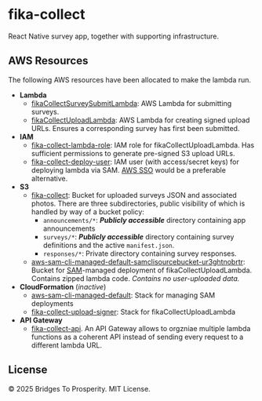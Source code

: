 # fika-collect

React Native survey app, together with supporting infrastructure.

## AWS Resources

The following AWS resources have been allocated to make the lambda run.

- **Lambda**
  - [fikaCollectSurveySubmitLambda](https://us-west-1.console.aws.amazon.com/lambda/home?region=us-west-1#/functions/fikaCollectSurveySubmitLambda?tab=code): AWS Lambda for submitting surveys.
  - [fikaCollectUploadLambda](https://us-west-1.console.aws.amazon.com/lambda/home?region=us-west-1#/functions/fikaCollectUploadLambda?tab=code): AWS Lambda for creating signed upload URLs. Ensures a corresponding survey has first been submitted.
- **IAM**
  - [fika-collect-lambda-role](https://us-east-1.console.aws.amazon.com/iam/home?region=us-west-1#/roles/details/fika-collect-lambda-role?section=permissions): IAM role for fikaCollectUploadLambda. Has sufficient permissions to generate pre-signed S3 upload URLs.
  - [fika-collect-deploy-user](https://us-east-1.console.aws.amazon.com/iam/home?region=us-west-1#/users/details/fika-collect-lambda-deploy?section=permissions): IAM user (with access/secret keys) for deploying lambda via SAM. [AWS SSO](https://aws.amazon.com/iam/identity-center/) would be a preferable alternative.
- **S3**
  - [fika-collect](https://us-west-1.console.aws.amazon.com/s3/buckets/fika-collect?region=us-west-1&bucketType=general&tab=objects): Bucket for uploaded surveys JSON and associated photos. There are three subdirectories, public visibility of which is handled by way of a bucket policy:
    - `announcements/*`: **_Publicly accessible_** directory containing app announcements
    - `surveys/*`: **_Publicly accessible_** directory containing survey definitions and the active `manifest.json`.
    - `responses/*`: Private directory containing survey responses.
  - [aws-sam-cli-managed-default-samclisourcebucket-ur3ghtnobrtr](https://us-west-1.console.aws.amazon.com/s3/buckets/aws-sam-cli-managed-default-samclisourcebucket-ur3ghtnobrtr?region=us-west-1&bucketType=general&tab=objects): Bucket for [SAM](https://aws.amazon.com/serverless/sam/)-managed deployment of fikaCollectUploadLambda. Contains zipped lambda code. _Contains no user-uploaded data._
- **CloudFormation** (_inactive_)
  - [aws-sam-cli-managed-default](https://us-west-1.console.aws.amazon.com/cloudformation/home?region=us-west-1#/stacks/stackinfo?filteringText=&filteringStatus=active&viewNested=true&stackId=arn%3Aaws%3Acloudformation%3Aus-west-1%3A530198286110%3Astack%2Faws-sam-cli-managed-default%2F3425f030-f931-11ef-a23c-02a70af48729): Stack for managing SAM deployments
  - [fika-collect-upload-signer](https://us-west-1.console.aws.amazon.com/cloudformation/home?region=us-west-1#/stacks/stackinfo?filteringText=&filteringStatus=active&viewNested=true&stackId=arn%3Aaws%3Acloudformation%3Aus-west-1%3A530198286110%3Astack%2Ffika-collect-upload-signer%2F5704f0b0-f931-11ef-adc1-029a61d41e27): Stack for fikaCollectUploadLambda
- **API Gateway**
  - [fika-collect-api](https://us-west-1.console.aws.amazon.com/apigateway/main/develop/routes?api=f54u12dkn2&region=us-west-1). An API Gateway allows to orgzniae multiple lambda functions as a coherent API instead of sending every request to a different lambda URL.

## License

&copy; 2025 Bridges To Prosperity. MIT License.

